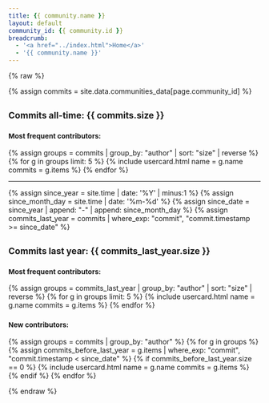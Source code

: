 ```yaml
---
title: {{ community.name }}
layout: default
community_id: {{ community.id }}
breadcrumb:
  - '<a href="../index.html">Home</a>'
  - '{{ community.name }}'
---
```


{% raw %}

{% assign commits = site.data.communities_data[page.community_id] %}

<h2><small>Commits all-time: <b>{{ commits.size }}</b></small></h2>

<h3><small><b>Most frequent contributors:</b></small></h3>
{% assign groups = commits | group_by: "author" | sort: "size" | reverse %}
{% for g in groups limit: 5 %}
  {% include usercard.html name = g.name commits = g.items %}
{% endfor %}

---

{% assign since_year = site.time | date: '%Y' | minus:1 %}
{% assign since_month_day = site.time | date: '%m-%d' %}
{% assign since_date = since_year | append: "-" | append: since_month_day %}
{% assign commits_last_year = commits | where_exp: "commit", "commit.timestamp >= since_date" %}
<h2><small>Commits last year: <b>{{ commits_last_year.size }}</b></small></h2>

<h3><small><b>Most frequent contributors:</b></small></h3>
{% assign groups = commits_last_year | group_by: "author" | sort: "size" | reverse %}
{% for g in groups limit: 5 %}
  {% include usercard.html name = g.name commits = g.items %}
{% endfor %}

<h3><small><b>New contributors:</b></small></h3>
{% assign groups = commits | group_by: "author" %}
{% for g in groups %}
  {% assign commits_before_last_year = g.items | where_exp: "commit", "commit.timestamp < since_date" %}
  {% if commits_before_last_year.size == 0 %}
    {% include usercard.html name = g.name commits = g.items %}
  {% endif %}
{% endfor %}

{% endraw %}
